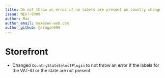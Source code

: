 ```yaml
---
title: Do not throw an error if no labels are present on country change
issue: NEXT-0000
author: Max
author_email: max@swk-web.com
author_github: @aragon999
---
```

# Storefront
* Changed `CountryStateSelectPlugin` to not throw an error if the labels for the VAT-ID or the state are not present
